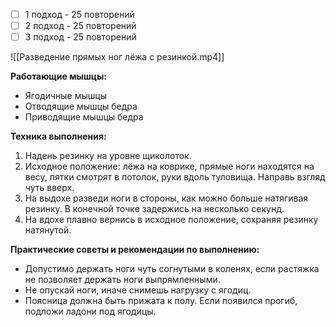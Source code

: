 - [ ] 1 подход - 25 повторений
- [ ] 2 подход - 25 повторений
- [ ] 3 подход - 25 повторений

![[Разведение прямых ног лёжа с резинкой.mp4]]

**Работающие мышцы:**

-   Ягодичные мышцы
-   Отводящие мышцы бедра
-   Приводящие мышцы бедра

**Техника выполнения:**

1.  Надень резинку на уровне щиколоток. 
2.  Исходное положение: лёжа на коврике, прямые ноги находятся на весу, пятки смотрят в потолок, руки вдоль туловища. Направь взгляд чуть вверх.
3.  На выдохе разведи ноги в стороны, как можно больше натягивая резинку. В конечной точке задержись на несколько секунд.
4.  На вдохе плавно вернись в исходное положение, сохраняя резинку натянутой.

**Практические советы и рекомендации по выполнению:**

-   Допустимо держать ноги чуть согнутыми в коленях, если растяжка не позволяет держать ноги выпрямленными.
-   Не опускай ноги, иначе снимешь нагрузку с ягодиц.
-   Поясница должна быть прижата к полу. Если появился прогиб, подложи ладони под ягодицы.